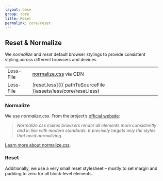 ```yaml
---
layout: base
group: core
title: Reset
permalink: core/reset
---
```


## Reset & Normalize

We _normalize_ and _reset_ default browser stylings to provide consistent styling across different browsers and devices.

|                |                                                                                               |
| -              | -                                                                                             |
| Less-File      | [normalize.css](https://cdnjs.cloudflare.com/ajax/libs/normalize/4.2.0/normalize.css) via CDN |
| Less-File      | [reset.less]({{ pathToSourceFile }}assets/less/core/reset.less)                               |

### Normalize

We use _normalize.css_. From the project’s [official website](https://necolas.github.io/normalize.css/):

> _Normalize.css makes browsers render all elements more consistently and in line with modern standards. It precisely targets only the styles that need normalizing._

[Learn more about normalize.css](https://necolas.github.io/normalize.css/).

### Reset

Additionally, we use a very small reset stylesheet – mostly to set margin and padding to zero for all block-level elements.